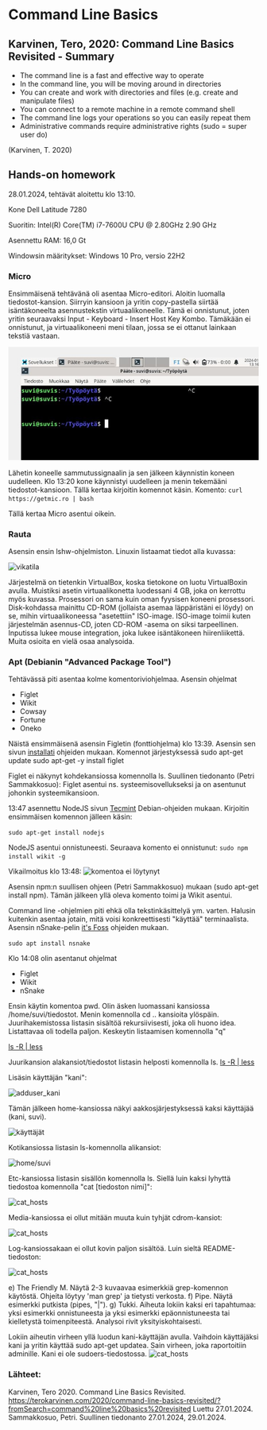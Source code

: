 # Command Line Basics

## Karvinen, Tero, 2020: Command Line Basics Revisited - Summary
- The command line is a fast and effective way to operate
- In the command line, you will be moving around in directories 
- You can create and work with directories and files (e.g. create and manipulate files)
- You can connect to a remote machine in a remote command shell
- The command line logs your operations so you can easily repeat them
- Administrative commands require administrative rights (sudo = super user do)
 
(Karvinen, T. 2020)

## Hands-on homework  

28.01.2024, tehtävät aloitettu klo 13:10.  

Kone Dell Latitude 7280

Suoritin: Intel(R) Core(TM) i7-7600U CPU @ 2.80GHz   2.90 GHz

Asennettu RAM: 16,0 Gt 

Windowsin määritykset: Windows 10 Pro, versio 22H2

### Micro

Ensimmäisenä tehtävänä oli asentaa Micro-editori. Aloitin luomalla tiedostot-kansion. Siirryin kansioon ja yritin copy-pastella siirtää isäntäkoneelta asennustekstin virtuaalikoneelle. Tämä ei onnistunut, joten yritin seuraavaksi Input - Keyboard - Insert Host Key Kombo. Tämäkään ei onnistunut, ja virtuaalikoneeni meni tilaan, jossa se ei ottanut lainkaan tekstiä vastaan. 

![vikatila](https://raw.githubusercontent.com/makumyyra/Linux-servers/main/md_images/vika270123.JPG)

Lähetin koneelle sammutussignaalin ja sen jälkeen käynnistin koneen uudelleen. Klo 13:20 kone käynnistyi uudelleen ja menin tekemääni tiedostot-kansioon. Tällä kertaa kirjoitin komennot käsin. Komento:
``` curl https://getmic.ro | bash ```

Tällä kertaa Micro asentui oikein.

### Rauta

Asensin ensin lshw-ohjelmiston. Linuxin listaamat tiedot alla kuvassa:

![vikatila](https://raw.githubusercontent.com/makumyyra/Linux-servers/main/md_images/lshw.JPG)

Järjestelmä on tietenkin VirtualBox, koska tietokone on luotu VirtualBoxin avulla. Muistiksi asetin virtuaalikonetta luodessani 4 GB, joka on kerrottu myös kuvassa. Prosessori on sama kuin oman fyysisen koneeni prosessori. Disk-kohdassa mainittu CD-ROM (jollaista asemaa läppäristäni ei löydy) on se, mihin virtuaalikoneessa "asetettiin" ISO-image. ISO-image toimii kuten järjestelmän asennus-CD, joten CD-ROM -asema on siksi tarpeellinen. Inputissa lukee mouse integration, joka lukee isäntäkoneen hiirenliikettä. Muita osioita en vielä osaa analysoida. 

### Apt (Debianin "Advanced Package Tool")

Tehtävässä piti asentaa kolme komentoriviohjelmaa. Asensin ohjelmat 
- Figlet
- Wikit
- Cowsay
- Fortune
- Oneko

Näistä ensimmäisenä asensin Figletin (fonttiohjelma) klo 13:39. Asensin sen sivun [installati](https://installati.one/install-figlet-debian-11/) ohjeiden mukaan. Komennot järjestyksessä 
sudo apt-get update
sudo apt-get -y install figlet

Figlet ei näkynyt kohdekansiossa komennolla ls. Suullinen tiedonanto (Petri Sammakkosuo): Figlet asentui ns. systeemisovellukseksi ja on asentunut johonkin systeemikansioon. 

13:47 asennettu NodeJS sivun [Tecmint](https://www.tecmint.com/wikipedia-commandline-tool/) Debian-ohjeiden mukaan.
Kirjoitin ensimmäisen komennon jälleen käsin:

```` sudo apt-get install nodejs ````

NodeJS asentui onnistuneesti.
Seuraava komento ei onnistunut:
```` sudo npm install wikit -g ````

Vikailmoitus klo 13:48:
![komentoa ei löytynyt](https://raw.githubusercontent.com/makumyyra/Linux-servers/main/md_images/npm.JPG)

Asensin npm:n suullisen ohjeen (Petri Sammakkosuo) mukaan (sudo apt-get install npm). Tämän jälkeen yllä oleva komento toimi ja Wikit asentui.

Command line -ohjelmien piti ehkä olla tekstinkäsittelyä ym. varten. Halusin kuitenkin asentaa jotain, mitä voisi konkreettisesti "käyttää" terminaalista. Asensin nSnake-pelin [it's Foss](https://itsfoss.com/best-command-line-games-linux/) ohjeiden mukaan.

```` sudo apt install nsnake ````

Klo 14:08 olin asentanut ohjelmat 
- Figlet
- Wikit
- nSnake



Ensin käytin komentoa pwd. Olin äsken luomassani kansiossa /home/suvi/tiedostot. Menin komennolla cd .. kansioita ylöspäin.
Juurihakemistossa listasin sisältöä rekursiivisesti, joka oli huono idea. Listattavaa oli todella paljon. Keskeytin listaamisen komennolla "q"

[ls -R | less](https://raw.githubusercontent.com/makumyyra/Linux-servers/main/md_images/list_r.JPG)

Juurikansion alakansiot/tiedostot listasin helposti komennolla ls.
[ls -R | less](https://raw.githubusercontent.com/makumyyra/Linux-servers/main/md_images/list_root.JPG)






Lisäsin käyttäjän "kani":

![adduser_kani](https://raw.githubusercontent.com/makumyyra/Linux-servers/main/md_images/adduser.JPG)

Tämän jälkeen home-kansiossa näkyi aakkosjärjestyksessä kaksi käyttäjää (kani, suvi).

![käyttäjät](https://raw.githubusercontent.com/makumyyra/Linux-servers/main/md_images/home_kani_suvi.JPG)

Kotikansiossa listasin ls-komennolla alikansiot:

![home/suvi](https://raw.githubusercontent.com/makumyyra/Linux-servers/main/md_images/suvihome_ls.JPG)

Etc-kansiossa listasin sisällön komennolla ls. Siellä luin kaksi lyhyttä tiedostoa komennolla "cat [tiedoston nimi]":

![cat_hosts](https://raw.githubusercontent.com/makumyyra/Linux-servers/main/md_images/etc_read.JPG)


Media-kansiossa ei ollut mitään muuta kuin tyhjät cdrom-kansiot:

![cat_hosts](https://raw.githubusercontent.com/makumyyra/Linux-servers/main/md_images/media.JPG)

Log-kansiossakaan ei ollut kovin paljon sisältöä. Luin sieltä README-tiedoston:

![cat_hosts](https://raw.githubusercontent.com/makumyyra/Linux-servers/main/md_images/readme.JPG)



e) The Friendly M. Näytä 2-3 kuvaavaa esimerkkiä grep-komennon käytöstä. Ohjeita löytyy 'man grep' ja tietysti verkosta.
f) Pipe. Näytä esimerkki putkista (pipes, "|").
g) Tukki. Aiheuta lokiin kaksi eri tapahtumaa: yksi esimerkki onnistuneesta ja yksi esimerkki epäonnistuneesta tai kielletystä toimenpiteestä. Analysoi rivit yksityiskohtaisesti.





Lokiin aiheutin virheen yllä luodun kani-käyttäjän avulla. Vaihdoin käyttäjäksi kani ja yritin käyttää sudo apt-get updatea. Sain virheen, joka raportoitiin adminille. Kani ei ole sudoers-tiedostossa.
![cat_hosts](https://raw.githubusercontent.com/makumyyra/Linux-servers/main/md_images/kani-not-sudo.JPG)


### Lähteet:
Karvinen, Tero 2020. Command Line Basics Revisited. https://terokarvinen.com/2020/command-line-basics-revisited/?fromSearch=command%20line%20basics%20revisited Luettu 27.01.2024.
Sammakkosuo, Petri. Suullinen tiedonanto 27.01.2024, 29.01.2024.
